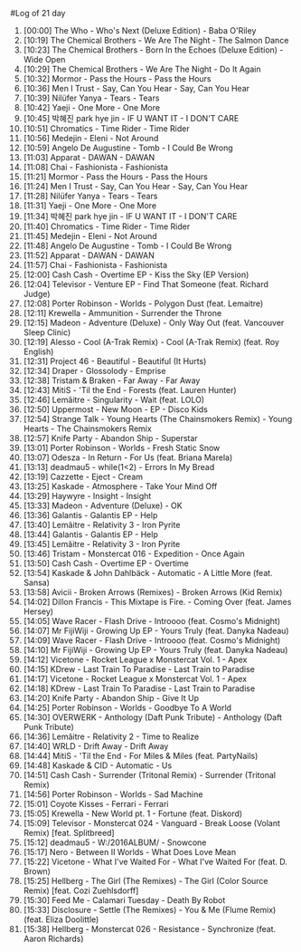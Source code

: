 #Log of 21 day

1. [00:00] The Who - Who's Next (Deluxe Edition) - Baba O'Riley
1. [10:19] The Chemical Brothers - We Are The Night - The Salmon Dance
1. [10:23] The Chemical Brothers - Born In the Echoes (Deluxe Edition) - Wide Open
1. [10:29] The Chemical Brothers - We Are The Night - Do It Again
1. [10:32] Mormor - Pass the Hours - Pass the Hours
1. [10:36] Men I Trust - Say, Can You Hear - Say, Can You Hear
1. [10:39] Nilüfer Yanya - Tears - Tears
1. [10:42] Yaeji - One More - One More
1. [10:45] 박혜진 park hye jin - IF U WANT IT - I DON'T CARE
1. [10:51] Chromatics - Time Rider - Time Rider
1. [10:56] Medejin - Eleni - Not Around
1. [10:59] Angelo De Augustine - Tomb - I Could Be Wrong
1. [11:03] Apparat - DAWAN - DAWAN
1. [11:08] Chai - Fashionista - Fashionista
1. [11:21] Mormor - Pass the Hours - Pass the Hours
1. [11:24] Men I Trust - Say, Can You Hear - Say, Can You Hear
1. [11:28] Nilüfer Yanya - Tears - Tears
1. [11:31] Yaeji - One More - One More
1. [11:34] 박혜진 park hye jin - IF U WANT IT - I DON'T CARE
1. [11:40] Chromatics - Time Rider - Time Rider
1. [11:45] Medejin - Eleni - Not Around
1. [11:48] Angelo De Augustine - Tomb - I Could Be Wrong
1. [11:52] Apparat - DAWAN - DAWAN
1. [11:57] Chai - Fashionista - Fashionista
1. [12:00] Cash Cash - Overtime EP - Kiss the Sky (EP Version)
1. [12:04] Televisor - Venture EP - Find That Someone (feat. Richard Judge)
1. [12:08] Porter Robinson - Worlds - Polygon Dust (feat. Lemaitre)
1. [12:11] Krewella - Ammunition - Surrender the Throne
1. [12:15] Madeon - Adventure (Deluxe) - Only Way Out (feat. Vancouver Sleep Clinic)
1. [12:19] Alesso - Cool (A-Trak Remix) - Cool (A-Trak Remix) (feat. Roy English)
1. [12:31] Project 46 - Beautiful - Beautiful (It Hurts)
1. [12:34] Draper - Glossolody - Emprise
1. [12:38] Tristam & Braken - Far Away - Far Away
1. [12:43] MitiS - 'Til the End - Forests (feat. Lauren Hunter)
1. [12:46] Lemâitre - Singularity - Wait (feat. LOLO)
1. [12:50] Uppermost - New Moon - EP - Disco Kids
1. [12:54] Strange Talk - Young Hearts (The Chainsmokers Remix) - Young Hearts - The Chainsmokers Remix
1. [12:57] Knife Party - Abandon Ship - Superstar
1. [13:01] Porter Robinson - Worlds - Fresh Static Snow
1. [13:07] Odesza - In Return - For Us (feat. Briana Marela)
1. [13:13] deadmau5 - while(1<2) - Errors In My Bread
1. [13:19] Cazzette - Eject - Cream
1. [13:25] Kaskade - Atmosphere - Take Your Mind Off
1. [13:29] Haywyre - Insight - Insight
1. [13:33] Madeon - Adventure (Deluxe) - OK
1. [13:36] Galantis - Galantis EP - Help
1. [13:40] Lemâitre - Relativity 3 - Iron Pyrite
1. [13:44] Galantis - Galantis EP - Help
1. [13:45] Lemâitre - Relativity 3 - Iron Pyrite
1. [13:46] Tristam - Monstercat 016 - Expedition - Once Again
1. [13:50] Cash Cash - Overtime EP - Overtime
1. [13:54] Kaskade & John Dahlbäck - Automatic - A Little More (feat. Sansa)
1. [13:58] Avicii - Broken Arrows (Remixes) - Broken Arrows (Kid Remix)
1. [14:02] Dillon Francis - This Mixtape is Fire. - Coming Over (feat. James Hersey)
1. [14:05] Wave Racer - Flash Drive - Introooo (feat. Cosmo's Midnight)
1. [14:07] Mr FijiWiji - Growing Up EP - Yours Truly (feat. Danyka Nadeau)
1. [14:09] Wave Racer - Flash Drive - Introooo (feat. Cosmo's Midnight)
1. [14:10] Mr FijiWiji - Growing Up EP - Yours Truly (feat. Danyka Nadeau)
1. [14:12] Vicetone - Rocket League x Monstercat Vol. 1 - Apex
1. [14:15] KDrew - Last Train To Paradise - Last Train to Paradise
1. [14:17] Vicetone - Rocket League x Monstercat Vol. 1 - Apex
1. [14:18] KDrew - Last Train To Paradise - Last Train to Paradise
1. [14:20] Knife Party - Abandon Ship - Give It Up
1. [14:25] Porter Robinson - Worlds - Goodbye To A World
1. [14:30] OVERWERK - Anthology (Daft Punk Tribute) - Anthology (Daft Punk Tribute)
1. [14:36] Lemâitre - Relativity 2 - Time to Realize
1. [14:40] WRLD - Drift Away - Drift Away
1. [14:44] MitiS - 'Til the End - For Miles & Miles (feat. PartyNails)
1. [14:48] Kaskade & CID - Automatic - Us
1. [14:51] Cash Cash - Surrender (Tritonal Remix) - Surrender (Tritonal Remix)
1. [14:56] Porter Robinson - Worlds - Sad Machine
1. [15:01] Coyote Kisses - Ferrari - Ferrari
1. [15:05] Krewella - New World pt. 1 - Fortune (feat. Diskord)
1. [15:09] Televisor - Monstercat 024 - Vanguard - Break Loose (Volant Remix) [feat. Splitbreed]
1. [15:12] deadmau5 - W:/2016ALBUM/ - Snowcone
1. [15:17] Nero - Between II Worlds - What Does Love Mean
1. [15:22] Vicetone - What I've Waited For - What I've Waited For (feat. D. Brown)
1. [15:25] Hellberg - The Girl (The Remixes) - The Girl (Color Source Remix) [feat. Cozi Zuehlsdorff]
1. [15:30] Feed Me - Calamari Tuesday - Death By Robot
1. [15:33] Disclosure - Settle (The Remixes) - You & Me (Flume Remix) (feat. Eliza Doolittle)
1. [15:38] Hellberg - Monstercat 026 - Resistance - Synchronize (feat. Aaron Richards)
